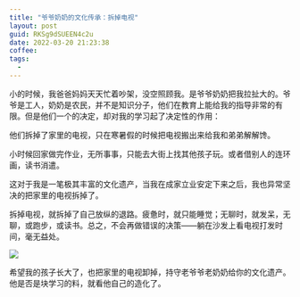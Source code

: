 ```yaml
---
title: "爷爷奶奶的文化传承：拆掉电视"
layout: post
guid: RKSg9dSUEEN4c2u
date: 2022-03-20 21:23:38
coffee:
tags:
  -
---
```


小的时候，我爸爸妈妈天天忙着吵架，没空照顾我。是爷爷奶奶把我拉扯大的。爷爷是工人，奶奶是农民，并不是知识分子，他们在教育上能给我的指导非常的有限。但是他们一个的决定，却对我的学习起了决定性的作用：

他们拆掉了家里的电视，只在寒暑假的时候把电视搬出来给我和弟弟解解馋。

小时候回家做完作业，无所事事，只能去大街上找其他孩子玩。或者借别人的连环画，读书消遣。

这对于我是一笔极其丰富的文化遗产，当我在成家立业安定下来之后，我也异常坚决的把家里的电视拆掉了。

拆掉电视，就拆掉了自己放纵的退路。疲惫时，就只能睡觉；无聊时，就发呆，无聊，或跑步，或读书。总之，不会再做错误的决策——躺在沙发上看电视打发时间，毫无益处。

![](https://mednoter.com/media/files/2022/2022-03-20-books.jpg)

希望我的孩子长大了，也把家里的电视卸掉，持守老爷爷老奶奶给你的文化遗产。他是否是块学习的料，就看他自己的造化了。







